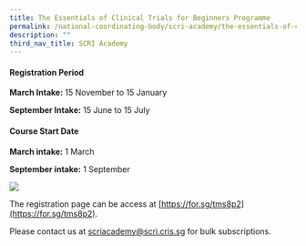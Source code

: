```yaml
---
title: The Essentials of Clinical Trials for Beginners Programme
permalink: /national-coordinating-body/scri-academy/the-essentials-of-clinical-trials-for-beginners-programme/
description: ""
third_nav_title: SCRI Academy
---
```

#### Registration Period

**March Intake:** 15 November to 15 January

**September Intake:** 15 June to 15 July

#### Course Start Date

**March intake:** 1 March

**September intake:** 1 September


![](https://www.scri.edu.sg/wp-content/uploads/2023/06/Programme-brochure-SGI_flyer_12Jun2023_page-0001-1.jpg)

The registration page can be access at [https://for.sg/tms8p2](https://for.sg/tms8p2).

Please contact us at [scriacademy@scri.cris.sg](mailto:scriacademy@scri.cris.sg) for bulk subscriptions.
